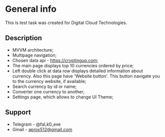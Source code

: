 # General info

This is test task was created for Digital Cloud Technologies.

## Description
* MVVM architecture;
* Multipage navigation;
* Chosen data api - https://cryptingup.com;
* The main page displays top 10 currencies ordered by price;
* Left double click at data row displays detailed information about currency.
Also this page have 'Website button'. This button navigate you to the currency website, if available;
* Search currency by id or name;
* Converter one currency to another;
* Settings page, which allows to change UI Theme;
## Support
* Telegram - @faLk0_exe
* Gmail - aprox512@gmail.com
